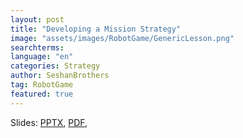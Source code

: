 ```yaml
---
layout: post
title: "Developing a Mission Strategy"
image: "assets/images/RobotGame/GenericLesson.png"
searchterms:
language: "en"
categories: Strategy
author: SeshanBrothers
tag: RobotGame
featured: true
---
```


Slides:
<a href="/translations/en-us/RobotGame/MissionStrategy.pptx">PPTX</a>,
<a href="/translations/en-us/RobotGame/MissionStrategy.pdf">PDF</a>,
